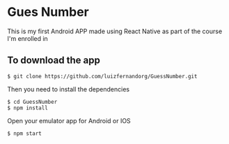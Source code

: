 # Gues Number

This is my first Android APP made using React Native as part of the course I'm enrolled in

## To download the app
```
$ git clone https://github.com/luizfernandorg/GuessNumber.git
```
Then you need to install the dependencies
```
$ cd GuessNumber 
$ npm install
```
Open your emulator app for Android or IOS
```
$ npm start
```
